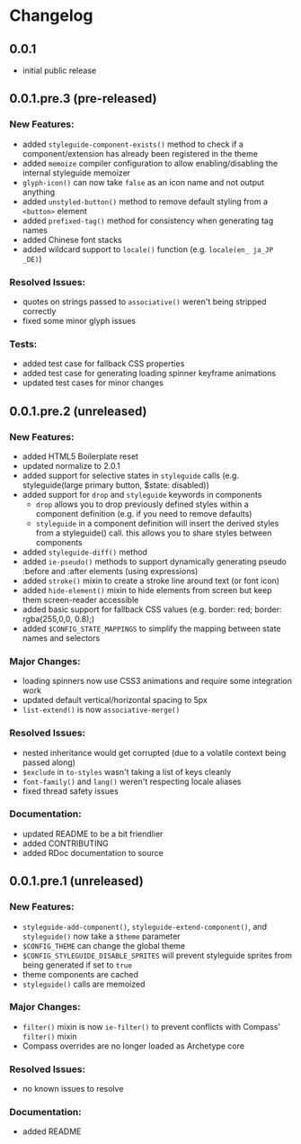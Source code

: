 # Changelog

## 0.0.1

- initial public release

## 0.0.1.pre.3 (pre-released)

### New Features:

- added `styleguide-component-exists()` method to check if a component/extension has already been registered in the theme
- added `memoize` compiler configuration to allow enabling/disabling the internal styleguide memoizer
- `glyph-icon()` can now take `false` as an icon name and not output anything
- added `unstyled-button()` method to remove default styling from a `<button>` element
- added `prefixed-tag()` method for consistency when generating tag names
- added Chinese font stacks
- added wildcard support to `locale()` function (e.g. `locale(en_ ja_JP _DE)`)

### Resolved Issues:

- quotes on strings passed to `associative()` weren't being stripped correctly
- fixed some minor glyph issues

### Tests:

- added test case for fallback CSS properties
- added test case for generating loading spinner keyframe animations
- updated test cases for minor changes

## 0.0.1.pre.2 (unreleased)

### New Features:

- added HTML5 Boilerplate reset
- updated normalize to 2.0.1
- added support for selective states in `styleguide` calls (e.g. styleguide(large primary button, $state: disabled))
- added support for `drop` and `styleguide` keywords in components
  - `drop` allows you to drop previously defined styles within a component definition (e.g. if you need to remove defaults)
  - `styleguide` in a component definition will insert the derived styles from a styleguide() call. this allows you to share styles between components
- added `styleguide-diff()` method
- added `ie-pseudo()` methods to support dynamically generating pseudo :before and :after elements (using expressions)
- added `stroke()` mixin to create a stroke line around text (or font icon)
- added `hide-element()` mixin to hide elements from screen but keep them screen-reader accessible
- added basic support for fallback CSS values (e.g. border: red; border: rgba(255,0,0, 0.8);)
- added `$CONFIG_STATE_MAPPINGS` to simplify the mapping between state names and selectors

### Major Changes:

- loading spinners now use CSS3 animations and require some integration work
- updated default vertical/horizontal spacing to 5px
- `list-extend()` is now `associative-merge()`

### Resolved Issues:

- nested inheritance would get corrupted (due to a volatile context being passed along)
- `$exclude` in `to-styles` wasn't taking a list of keys cleanly
- `font-family()` and `lang()` weren't respecting locale aliases
- fixed thread safety issues

### Documentation:

- updated README to be a bit friendlier
- added CONTRIBUTING
- added RDoc documentation to source

## 0.0.1.pre.1 (unreleased)

### New Features:

- `styleguide-add-component()`, `styleguide-extend-component()`, and `styleguide()` now take a `$theme` parameter
- `$CONFIG_THEME` can change the global theme
- `$CONFIG_STYLEGUIDE_DISABLE_SPRITES` will prevent styleguide sprites from being generated if set to `true`
- theme components are cached
- `styleguide()` calls are memoized

### Major Changes:

- `filter()` mixin is now `ie-filter()` to prevent conflicts with Compass' `filter()` mixin
- Compass overrides are no longer loaded as Archetype core

### Resolved Issues:

- no known issues to resolve

### Documentation:

- added README
